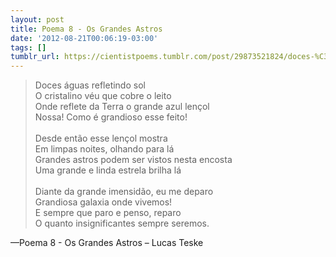 ```yaml
---
layout: post
title: Poema 8 - Os Grandes Astros
date: '2012-08-21T00:06:19-03:00'
tags: []
tumblr_url: https://cientistpoems.tumblr.com/post/29873521824/doces-%C3%A1guas-refletindo-sol-o-cristalino-v%C3%A9u-que
---
```

> Doces águas refletindo sol<br/>
> O cristalino véu que cobre o leito<br/>
> Onde reflete da Terra o grande azul lençol<br/>
> Nossa! Como é grandioso esse feito!<br/>
><br/>
> Desde então esse lençol mostra<br/>
> Em limpas noites, olhando para lá<br/>
> Grandes astros podem ser vistos nesta encosta<br/>
> Uma grande e linda estrela brilha lá<br/>
><br/>
> Diante da grande imensidão, eu me deparo<br/>
> Grandiosa galaxia onde vivemos!<br/>
> E sempre que paro e penso, reparo<br/>
> O quanto insignificantes sempre seremos.<br/>

—Poema 8 - Os Grandes Astros – Lucas Teske

